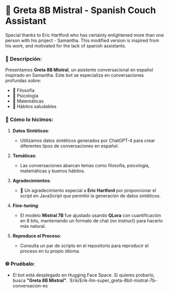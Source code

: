 # 💬 **Greta 8B Mistral** - **Spanish Couch Assistant**

Special thanks to Eric Hartford who has certainly enlightened more than one person with his project - Samantha. This modified version is inspired from his work, and motivated for the lack of spanish assistants.

### 📜 **Descripción:**
Presentamos **Greta 8B Mistral**, un asistente conversacional en español inspirado en Samantha. Este bot se especializa en conversaciones profundas sobre:
- 🧠 Filosofía
- 🧘 Psicología
- 🧮 Matemáticas
- 🌱 Hábitos saludables

### 🔧 **Cómo lo hicimos:**

1. **Datos Sintéticos**:
   - Utilizamos datos sintéticos generados por ChatGPT-4 para crear diferentes tipos de conversaciones en español. 

2. **Temáticas**:
   - Las conversaciones abarcan temas como filosofía, psicología, matemáticas y buenos hábitos.

3. **Agradecimientos**:
   - 🎉 Un agradecimiento especial a **Eric Hartford** por proporcionar el script en JavaScript que permitió la generación de datos sintéticos.

4. **Fine-tuning**:
   - El modelo **Mistral 7B** fue ajustado usando **QLora** con cuantificación en 8 bits, manteniendo un formato de chat (no instruct) para hacerlo más natural.

5. **Reproduce el Proceso**:
   - Consulta un par de scripts en el repositorio para reproducir el proceso en tu propio idioma.

### 🌐 **Pruébalo**:
- El bot está desplegado en Hugging Face Space. Si quieres probarlo, busca **"Greta 8B Mistral"**. ´Erik/Erik-llm-super_greta-8bit-mistral-7b-conversacion-es
